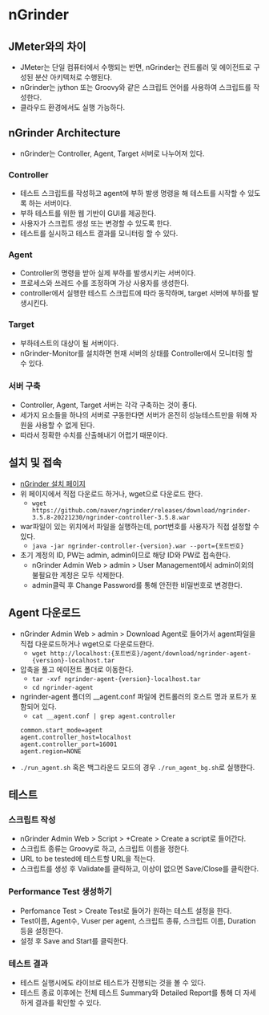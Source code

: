 # nGrinder
## JMeter와의 차이
* JMeter는 단일 컴퓨터에서 수행되는 반면, nGrinder는 컨트롤러 및 에이전트로 구성된 분산 아키텍처로 수행된다.
* nGrinder는 jython 또는 Groovy와 같은 스크립트 언어를 사용하여 스크립트를 작성한다.
* 클라우드 환경에서도 실행 가능하다.

## nGrinder Architecture
* nGrinder는 Controller, Agent, Target 서버로 나누어져 있다.
### Controller
* 테스트 스크립트를 작성하고 agent에 부하 발생 명령을 해 테스트를 시작할 수 있도록 하는 서버이다.
* 부하 테스트를 위한 웹 기반이 GUI를 제공한다.
* 사용자가 스크립트 생성 또는 변경할 수 있도록 한다.
* 테스트를 실시하고 테스트 결과를 모니터링 할 수 있다.

### Agent
* Controller의 명령을 받아 실제 부하를 발생시키는 서버이다.
* 프로세스와 쓰레드 수를 조정하며 가상 사용자를 생성한다.
* controller에서 실행한 테스트 스크립트에 따라 동작하며, target 서버에 부하를 발생시킨다.

### Target
* 부하테스트의 대상이 될 서버이다.
* nGrinder-Monitor를 설치하면 현재 서버의 상태를 Controller에서 모니터링 할 수 있다.

### 서버 구축
* Controller, Agent, Target 서버는 각각 구축하는 것이 좋다.
* 세가지 요소들을 하나의 서버로 구동한다면 서버가 온전히 성능테스트만을 위해 자원을 사용할 수 없게 된다.
* 따라서 정확한 수치를 산출해내기 어렵기 때문이다. 

## 설치 및 접속
* [nGrinder 설치 페이지](https://github.com/naver/ngrinder/releases)
* 위 페이지에서 직접 다운로드 하거나, wget으로 다운로드 한다.
  * `wget https://github.com/naver/ngrinder/releases/download/ngrinder-3.5.8-20221230/ngrinder-controller-3.5.8.war`
* war파일이 있는 위치에서 파일을 실행하는데, port번호를 사용자가 직접 설정할 수 있다.
  * `java -jar ngrinder-controller-{version}.war --port={포트번호}`
* 초기 계정의 ID, PW는 admin, admin이므로 해당 ID와 PW로 접속한다.
  * nGrinder Admin Web > admin > User Management에서 admin이외의 불필요한 계정은 모두 삭제한다.
  * admin클릭 후 Change Password를 통해 안전한 비밀번호로 변경한다.


## Agent 다운로드
* nGrinder Admin Web > admin > Download Agent로 들어가서 agent파일을 직접 다운로드하거나 wget으로 다운로드한다.
  * `wget http://localhost:{포트번호}/agent/download/ngrinder-agent-{version}-localhost.tar`
* 압축을 풀고 에이전트 폴더로 이동한다.
  * `tar -xvf ngrinder-agent-{version}-localhost.tar`
  * `cd ngrinder-agent`
* ngrinder-agent 폴더의 __agent.conf 파일에 컨트롤러의 호스트 명과 포트가 포함되어 있다.
  * `cat __agent.conf | grep agent.controller`
  ```
  common.start_mode=agent
  agent.controller_host=localhost
  agent.controller_port=16001
  agent.region=NONE
  ```
* `./run_agent.sh` 혹은 백그라운드 모드의 경우 `./run_agent_bg.sh`로 실행한다.

## 테스트
### 스크립트 작성
* nGrinder Admin Web > Script > +Create > Create a script로 들어간다.
* 스크립트 종류는 Groovy로 하고, 스크립트 이름을 정한다.
* URL to be tested에 테스트할 URL을 적는다.
* 스크립트를 생성 후 Validate를 클릭하고, 이상이 없으면 Save/Close를 클릭한다.

### Performance Test 생성하기
* Perfomance Test > Create Test로 들어가 원하는 테스트 설정을 한다.
* Test이름, Agent수, Vuser per agent, 스크립트 종류, 스크립트 이름, Duration등을 설정한다.
* 설정 후 Save and Start를 클릭한다.

### 테스트 결과
* 테스트 실행시에도 라이브로 테스트가 진행되는 것을 볼 수 있다. 
* 테스트 종료 이후에는 전체 테스트 Summary와 Detailed Report를 통해 더 자세하게 결과를 확인할 수 있다.

